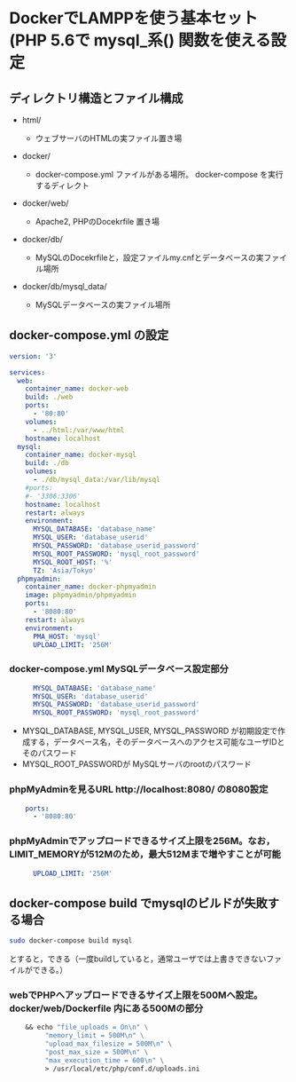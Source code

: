 # DockerでLAMPPを使う基本セット(PHP 5.6で mysql_系() 関数を使える設定

## ディレクトリ構造とファイル構成

* html/
  * ウェブサーバのHTMLの実ファイル置き場

* docker/
  * docker-compose.yml ファイルがある場所。 docker-compose を実行するディレクト

* docker/web/
  * Apache2, PHPのDocekrfile 置き場

* docker/db/
  * MySQLのDocekrfileと，設定ファイルmy.cnfとデータベースの実ファイル場所

* docker/db/mysql_data/
  * MySQLデータベースの実ファイル場所

## docker-compose.yml の設定

```yaml
version: '3'

services:
  web:
    container_name: docker-web
    build: ./web
    ports:
      - '80:80'
    volumes:
      - ../html:/var/www/html
    hostname: localhost
  mysql:
    container_name: docker-mysql
    build: ./db
    volumes:
      - ./db/mysql_data:/var/lib/mysql
    #ports:
    #- '3306:3306'
    hostname: localhost
    restart: always
    environment:
      MYSQL_DATABASE: 'database_name'
      MYSQL_USER: 'database_userid'
      MYSQL_PASSWORD: 'database_userid_password'
      MYSQL_ROOT_PASSWORD: 'mysql_root_password'
      MYSQL_ROOT_HOST: '%'
      TZ: 'Asia/Tokyo'
  phpmyadmin:
    container_name: docker-phpmyadmin
    image: phpmyadmin/phpmyadmin
    ports:
      - '8080:80'
    restart: always
    environment:
      PMA_HOST: 'mysql'
      UPLOAD_LIMIT: '256M'
```

### docker-compose.yml MySQLデータベース設定部分

```yaml
      MYSQL_DATABASE: 'database_name'
      MYSQL_USER: 'database_userid'
      MYSQL_PASSWORD: 'database_userid_password'
      MYSQL_ROOT_PASSWORD: 'mysql_root_password'
```

* MYSQL_DATABASE, MYSQL_USER, MYSQL_PASSWORD が初期設定で作成する，データベース名，そのデータベースへのアクセス可能なユーザIDとそのパスワード
* MYSQL_ROOT_PASSWORDが MySQLサーバのrootのパスワード

### phpMyAdminを見るURL http://localhost:8080/ の8080設定

```yaml
    ports:
      - '8080:80'
```

### phpMyAdminでアップロードできるサイズ上限を256M。なお，LIMIT_MEMORYが512Mのため，最大512Mまで増やすことが可能

```yaml
      UPLOAD_LIMIT: '256M'
```

## docker-compose build でmysqlのビルドが失敗する場合

```bash
sudo docker-compose build mysql
```

とすると，できる（一度buildしていると，通常ユーザでは上書きできないファイルができる。）

### webでPHPへアップロードできるサイズ上限を500Mへ設定。　docker/web/Dockerfile 内にある500Mの部分

```Dockerfile
    && echo "file_uploads = On\n" \
         "memory_limit = 500M\n" \
         "upload_max_filesize = 500M\n" \
         "post_max_size = 500M\n" \
         "max_execution_time = 600\n" \
         > /usr/local/etc/php/conf.d/uploads.ini
```
